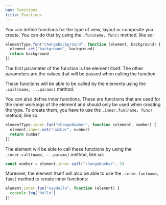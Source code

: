 ```yaml
---
nav: Functions
title: Functions
---
```


You can define functions for the type of view, layout or composite you create. You can do that by using the `.fun(name, func)` method, like so:

```javascript
elementType.fun("changeBackground", function (element, background) {
  element.set("background", background)
  return background
})
```

The first parameter of the function is the element itself. The other parameters are the values that will be passed when calling the function.

These functions will be able to be called by the elements using the `.call(name, ...params)` method.

You can also define inner functions. These are functions that are used for the inner workings of the element and should only be used when creating the type. To create them, you have to use the `.inner.fun(name, func)` method, like so:

```javascript
elementType.inner.fun("changeNumber", function (element, number) {
  element.inner.set("number", number)
  return number
})
```

The element will be able to call these functions by using the `.inner.call(name, ...params)` method, like so:

```javascript
const number = element.inner.call("changeNumber", 3)
```

Moreover, the element itself will also be able to use the `.inner.fun(name, func)` method to create inner functions:

```javascript
element.inner.fun("sayHello", function (element) {
  console.log("Hello")
})
```
